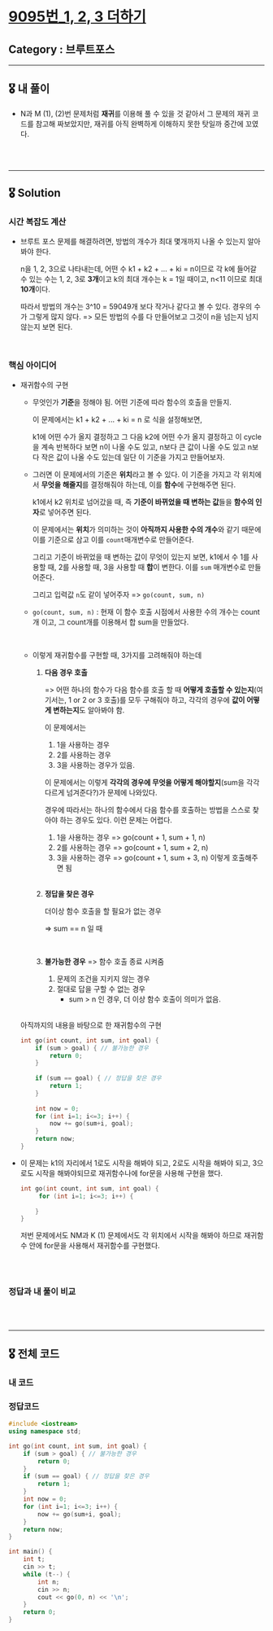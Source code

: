 # [9095번_1, 2, 3 더하기](https://www.acmicpc.net/problem/9095)

##  Category : 브루트포스

-----

## 🎖 내 풀이

+ N과 M (1), (2)번 문제처럼 **재귀**를 이용해 풀 수 있을 것 같아서 그 문제의 재귀 코드를 참고해 짜보았지만, 재귀를 아직 완벽하게 이해하지 못한 탓일까 중간에 꼬였다. 

<br>

<br>

-------

## 🎖 Solution

### 시간 복잡도 계산 

+ 브루트 포스 문제를 해결하려면, 방법의 개수가 최대 몇개까지 나올 수 있는지 알아봐야 한다. 

  n을 1, 2, 3으로 나타내는데, 어떤 수 k1 + k2 + ... + ki = n이므로 각 k에 들어갈 수 있는 수는 1, 2, 3로 **3개**이고 k의 최대 개수는 k = 1일 때이고, n<11 이므로 최대 **10개**이다. 

  따라서 방법의 개수는 3^10 = 59049개 보다 작거나 같다고 볼 수 있다. 경우의 수가 그렇게 많지 않다. => 모든 방법의 수를 다 만들어보고 그것이 n을 넘는지 넘지 않는지 보면 된다.  

<br>

### 핵심 아이디어

+ 재귀함수의 구현

  + 무엇인가 **기준**을 정해야 됨. 어떤 기준에 따라 함수의 호출을 만들지.

    이 문제에서는 k1 + k2 + ... + ki =  n 로 식을 설정해보면, 

    k1에 어떤 수가 올지 결정하고 그 다음 k2에 어떤 수가 올지 결정하고 이 cycle을 계속 반복하다 보면 n이 나올 수도 있고, n보다 큰 값이 나올 수도 있고 n보다 작은 값이 나올 수도 있는데 일단 이 기준을 가지고 만들어보자.

  + 그러면 이 문제에서의 기준은 **위치**라고 볼 수 있다. 이 기준을 가지고 각 위치에서 **무엇을 해줄지**를 결정해줘야 하는데, 이를 **함수**에 구현해주면 된다. 

    k1에서 k2 위치로 넘어갔을 때, 즉 **기준이 바뀌었을 때 변하는 값**들을 **함수의 인자**로 넣어주면 된다.  

    이 문제에서는 **위치**가 의미하는 것이 **아직까지 사용한 수의 개수**와 같기 때문에 이를 기준으로 삼고 이를 `count`매개변수로 만들어준다. 

    그리고 기준이 바뀌었을 때 변하는 값이 무엇이 있는지 보면, k1에서 수 1를 사용할 때, 2를 사용할 때, 3을 사용할 때 **합**이 변한다. 이를 `sum` 매개변수로 만들어준다.

    그리고 입력값 `n`도 같이 넣어주자  => `go(count, sum, n)` 

  + `go(count, sum, n)` :  현재 이 함수 호출 시점에서 사용한 수의 개수는 count개 이고, 그 count개를 이용해서 합 sum을 만들었다.

  <br>

  + 이렇게 재귀함수를 구현할 때, 3가지를 고려해줘야 하는데

    1. **다음 경우 호출**

       => 어떤 하나의 함수가 다음 함수를 호출 할 때 **어떻게 호출할 수 있는지**(여기서는, 1 or 2 or 3 호출)를 모두 구해줘야 하고, 각각의 경우에 **값이 어떻게 변하는지**도 알아봐야 함.

       이 문제에서는 

       1. 1을 사용하는 경우
       2. 2를 사용하는 경우
       3. 3을 사용하는 경우가 있음.

       이 문제에서는 이렇게 **각각의 경우에 무엇을 어떻게 해야할지**(sum을 각각 다르게 넘겨준다?)가 문제에 나와있다. 

       경우에 따라서는 하나의 함수에서 다음 함수를 호출하는 방법을 스스로 찾아야 하는 경우도 있다. 이런 문제는 어렵다. 

       1. 1을 사용하는 경우 => go(count  + 1, sum + 1, n)
       2. 2를 사용하는 경우 => go(count + 1, sum + 2, n)
       3. 3을 사용하는 경우 => go(count + 1, sum + 3, n) 이렇게 호출해주면 됨

       <br>

    2. **정답을 찾은 경우**

       더이상 함수 호출을 할 필요가 없는 경우

       => sum == n 일 때

       <br>

    3. **불가능한 경우** => 함수 호출 종료 시켜줌

       1. 문제의 조건을 지키지 않는 경우
       2. 절대로 답을 구할 수 없는 경우
          + sum > n 인 경우, 더 이상 함수 호출이 의미가 없음.

    <br>

  아직까지의 내용을 바탕으로 한 재귀함수의 구현

  ```c++
  int go(int count, int sum, int goal) {
      if (sum > goal) { // 불가능한 경우
          return 0;
      }
      
      if (sum == goal) { // 정답을 찾은 경우
          return 1;
      }
      
      int now = 0;
      for (int i=1; i<=3; i++) {
          now += go(sum+i, goal);
      }
      return now;
  }
  ```



+ 이 문제는 k1의 자리에서 1로도 시작을 해봐야 되고, 2로도 시작을 해봐야 되고, 3으로도 시작을 해봐야되므로 재귀함수나에 for문을 사용해 구현을 했다. 

  ```c++
  int go(int count, int sum, int goal) {
       for (int i=1; i<=3; i++) {
          
      }
  }
  ```

  저번 문제에서도 NM과 K (1) 문제에서도 각 위치에서 시작을 해봐야 하므로 재귀함수 안에 for문을 사용해서 재귀함수를 구현했다. 

  ```c++
  ```

  









<br>

### 정답과 내 풀이 비교









































<br>

<br>

-----

## 🎖 전체 코드

### 내 코드





### 정답코드

```c++
#include <iostream>
using namespace std;

int go(int count, int sum, int goal) {
    if (sum > goal) { // 불가능한 경우
        return 0;
    }
    if (sum == goal) { // 정답을 찾은 경우
        return 1;
    }
    int now = 0;
    for (int i=1; i<=3; i++) {
        now += go(sum+i, goal);
    }
    return now;
}

int main() {
    int t;
    cin >> t;
    while (t--) {
        int n;
        cin >> n;
        cout << go(0, n) << '\n';
    }
    return 0;
}
```

